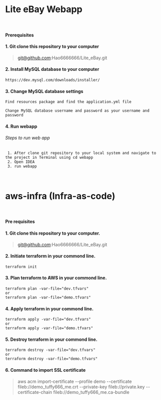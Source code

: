 # Lite eBay Webapp

&nbsp;

#### Prerequisites

#### 1. Git clone this repository to your computer

> git@github.com:Hao6666666/Lite_eBay.git

#### 2. Install MySQL database to your computer

    https://dev.mysql.com/downloads/installer/

#### 3. Change MySQL database settings

    Find resources package and find the application.yml file

    Change MySQL database username and password as your username and password

#### 4. Run webapp

###### Steps to run web app

     1. After clone git repository to your local system and navigate to the project in Terminal using cd webapp
     2. Open IDEA
     3. run webapp

&nbsp;

# aws-infra (Infra-as-code)

&nbsp;

#### Pre requisites

#### 1. Git clone this repository to your computer.

> git@github.com:Hao6666666/Lite_eBay.git

#### 2. Initiate terraform in your commond line.

    terraform init

#### 3. Plan terraform to AWS in your commond line.

    terraform plan -var-file="dev.tfvars"
    or
    terraform plan -var-file="demo.tfvars"

#### 4. Apply terraform in your commond line.

    terraform apply -var-file="dev.tfvars"
    or
    terraform apply -var-file="demo.tfvars"

#### 5. Destroy terraform in your commond line.

    terraform destroy -var-file="dev.tfvars"
    or
    terraform destroy -var-file="demo.tfvars"

#### 6. Command to import SSL certificate

> aws acm import-certificate --profile demo --certificate fileb://demo_tuffy666_me.crt --private-key fileb://private.key --certificate-chain fileb://demo_tuffy666_me.ca-bundle

&nbsp;
